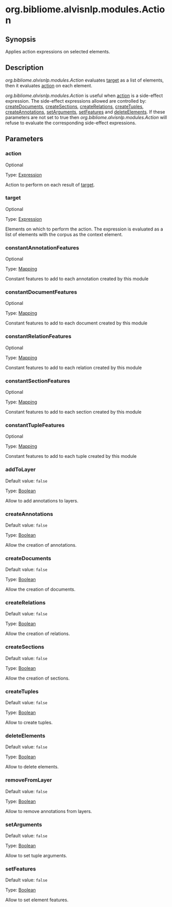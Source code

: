 # org.bibliome.alvisnlp.modules.Action

## Synopsis

Applies action expressions on selected elements.

## Description

*org.bibliome.alvisnlp.modules.Action* evaluates [target](#target) as a list of elements, then it evaluates [action](#action) on each element.

*org.bibliome.alvisnlp.modules.Action* is useful when [action](#action) is a side-effect expression. The side-effect expressions allowed are controlled by: [createDocuments](#createDocuments), [createSections](#createSections), [createRelations](#createRelations), [createTuples](#createTuples), [createAnnotations](#createAnnotations), [setArguments](#setArguments), [setFeatures](#setFeatures) and [deleteElements](#deleteElements). If these parameters are not set to true then *org.bibliome.alvisnlp.modules.Action* will refuse to evaluate the corresponding side-effect expressions.

## Parameters

<a name="action">

### action

Optional

Type: [Expression](../converter/alvisnlp.corpus.expressions.Expression)

Action to perform on each result of [target](#target).

<a name="target">

### target

Optional

Type: [Expression](../converter/alvisnlp.corpus.expressions.Expression)

Elements on which to perform the action. The expression is evaluated as a list of elements with the corpus as the context element.

<a name="constantAnnotationFeatures">

### constantAnnotationFeatures

Optional

Type: [Mapping](../converter/alvisnlp.module.types.Mapping)

Constant features to add to each annotation created by this module

<a name="constantDocumentFeatures">

### constantDocumentFeatures

Optional

Type: [Mapping](../converter/alvisnlp.module.types.Mapping)

Constant features to add to each document created by this module

<a name="constantRelationFeatures">

### constantRelationFeatures

Optional

Type: [Mapping](../converter/alvisnlp.module.types.Mapping)

Constant features to add to each relation created by this module

<a name="constantSectionFeatures">

### constantSectionFeatures

Optional

Type: [Mapping](../converter/alvisnlp.module.types.Mapping)

Constant features to add to each section created by this module

<a name="constantTupleFeatures">

### constantTupleFeatures

Optional

Type: [Mapping](../converter/alvisnlp.module.types.Mapping)

Constant features to add to each tuple created by this module

<a name="addToLayer">

### addToLayer

Default value: `false`

Type: [Boolean](../converter/java.lang.Boolean)

Allow to add annotations to layers.

<a name="createAnnotations">

### createAnnotations

Default value: `false`

Type: [Boolean](../converter/java.lang.Boolean)

Allow the creation of annotations.

<a name="createDocuments">

### createDocuments

Default value: `false`

Type: [Boolean](../converter/java.lang.Boolean)

Allow the creation of documents.

<a name="createRelations">

### createRelations

Default value: `false`

Type: [Boolean](../converter/java.lang.Boolean)

Allow the creation of relations.

<a name="createSections">

### createSections

Default value: `false`

Type: [Boolean](../converter/java.lang.Boolean)

Allow the creation of sections.

<a name="createTuples">

### createTuples

Default value: `false`

Type: [Boolean](../converter/java.lang.Boolean)

Allow to create tuples.

<a name="deleteElements">

### deleteElements

Default value: `false`

Type: [Boolean](../converter/java.lang.Boolean)

Allow to delete elements.

<a name="removeFromLayer">

### removeFromLayer

Default value: `false`

Type: [Boolean](../converter/java.lang.Boolean)

Allow to remove annotations from layers.

<a name="setArguments">

### setArguments

Default value: `false`

Type: [Boolean](../converter/java.lang.Boolean)

Allow to set tuple arguments.

<a name="setFeatures">

### setFeatures

Default value: `false`

Type: [Boolean](../converter/java.lang.Boolean)

Allow to set element features.

